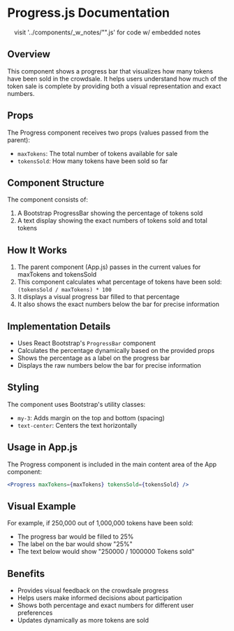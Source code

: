 # Progress.js Documentation
&nbsp;&nbsp;&nbsp;&nbsp;visit '../components/_w_notes/"".js' for code w/ embedded notes

## Overview
This component shows a progress bar that visualizes how many tokens have been sold in the crowdsale. It helps users understand how much of the token sale is complete by providing both a visual representation and exact numbers.

## Props
The Progress component receives two props (values passed from the parent):
- `maxTokens`: The total number of tokens available for sale
- `tokensSold`: How many tokens have been sold so far

## Component Structure
The component consists of:
1. A Bootstrap ProgressBar showing the percentage of tokens sold
2. A text display showing the exact numbers of tokens sold and total tokens

## How It Works
1. The parent component (App.js) passes in the current values for maxTokens and tokensSold
2. This component calculates what percentage of tokens have been sold: `(tokensSold / maxTokens) * 100`
3. It displays a visual progress bar filled to that percentage
4. It also shows the exact numbers below the bar for precise information

## Implementation Details
- Uses React Bootstrap's `ProgressBar` component
- Calculates the percentage dynamically based on the provided props
- Shows the percentage as a label on the progress bar
- Displays the raw numbers below the bar for precise information

## Styling
The component uses Bootstrap's utility classes:
- `my-3`: Adds margin on the top and bottom (spacing)
- `text-center`: Centers the text horizontally

## Usage in App.js
The Progress component is included in the main content area of the App component:

```jsx
<Progress maxTokens={maxTokens} tokensSold={tokensSold} />
```

## Visual Example
For example, if 250,000 out of 1,000,000 tokens have been sold:
- The progress bar would be filled to 25%
- The label on the bar would show "25%"
- The text below would show "250000 / 1000000 Tokens sold"

## Benefits
- Provides visual feedback on the crowdsale progress
- Helps users make informed decisions about participation
- Shows both percentage and exact numbers for different user preferences
- Updates dynamically as more tokens are sold